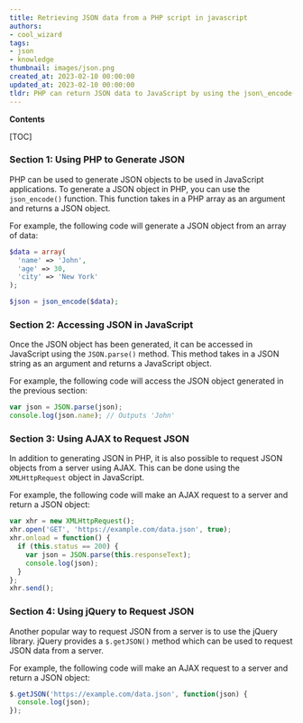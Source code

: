 ```yaml
---
title: Retrieving JSON data from a PHP script in javascript
authors:
- cool_wizard
tags:
- json
- knowledge
thumbnail: images/json.png
created_at: 2023-02-10 00:00:00
updated_at: 2023-02-10 00:00:00
tldr: PHP can return JSON data to JavaScript by using the json\_encode() function.
---
```


**Contents**

[TOC]

### Section 1: Using PHP to Generate JSON

PHP can be used to generate JSON objects to be used in JavaScript applications. To generate a JSON object in PHP, you can use the `json_encode()` function. This function takes in a PHP array as an argument and returns a JSON object.

For example, the following code will generate a JSON object from an array of data:

```php
$data = array(
  'name' => 'John',
  'age' => 30,
  'city' => 'New York'
);

$json = json_encode($data);
```

### Section 2: Accessing JSON in JavaScript

Once the JSON object has been generated, it can be accessed in JavaScript using the `JSON.parse()` method. This method takes in a JSON string as an argument and returns a JavaScript object.

For example, the following code will access the JSON object generated in the previous section:

```js
var json = JSON.parse(json);
console.log(json.name); // Outputs 'John'
```

### Section 3: Using AJAX to Request JSON

In addition to generating JSON in PHP, it is also possible to request JSON objects from a server using AJAX. This can be done using the `XMLHttpRequest` object in JavaScript.

For example, the following code will make an AJAX request to a server and return a JSON object:

```js
var xhr = new XMLHttpRequest();
xhr.open('GET', 'https://example.com/data.json', true);
xhr.onload = function() {
  if (this.status == 200) {
    var json = JSON.parse(this.responseText);
    console.log(json);
  }
};
xhr.send();
```

### Section 4: Using jQuery to Request JSON

Another popular way to request JSON from a server is to use the jQuery library. jQuery provides a `$.getJSON()` method which can be used to request JSON data from a server.

For example, the following code will make an AJAX request to a server and return a JSON object:

```js
$.getJSON('https://example.com/data.json', function(json) {
  console.log(json);
});
```
